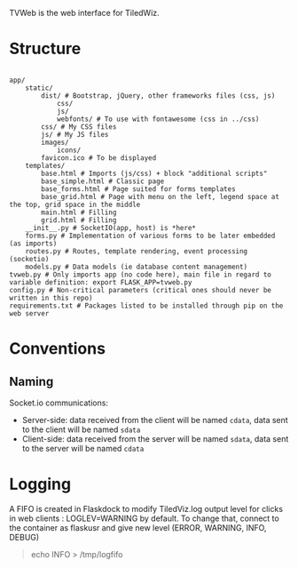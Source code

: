 TVWeb is the web interface for TiledWiz.




# Structure

```

app/
	static/
		dist/ # Bootstrap, jQuery, other frameworks files (css, js)
			css/
			js/
			webfonts/ # To use with fontawesome (css in ../css)
		css/ # My CSS files
		js/ # My JS files
		images/
			icons/
		favicon.ico # To be displayed
	templates/
		base.html # Imports (js/css) + block "additional scripts"
		base_simple.html # Classic page
		base_forms.html # Page suited for forms templates
		base_grid.html # Page with menu on the left, legend space at the top, grid space in the middle
		main.html # Filling
		grid.html # Filling
	__init__.py # SocketIO(app, host) is *here*
	forms.py # Implementation of various forms to be later embedded (as imports)
	routes.py # Routes, template rendering, event processing (socketio)
	models.py # Data models (ie database content management)
tvweb.py # Only imports app (no code here), main file in regard to variable definition: export FLASK_APP=tvweb.py
config.py # Non-critical parameters (critical ones should never be written in this repo)
requirements.txt # Packages listed to be installed through pip on the web server
```

# Conventions
## Naming
Socket.io communications:
* Server-side: data received from the client will be named `cdata`, data sent to the client will be named `sdata`
* Client-side: data received from the server will be named `sdata`, data sent to the server will be named `cdata`



# Logging
A FIFO is created in Flaskdock to modify TiledViz.log output level for clicks in web clients :
LOGLEV=WARNING by default.
To change that, connect to the container as flaskusr and give new level (ERROR, WARNING, INFO, DEBUG)
> echo INFO > /tmp/logfifo 
